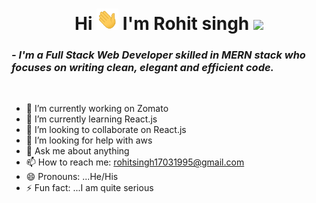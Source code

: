 
<!----------------------------------- Heading Section ------------------------------------>
<h1 align="center">
    Hi
    <img src="https://raw.githubusercontent.com/ABSphreak/ABSphreak/master/gifs/Hi.gif" width="35">
    I'm Rohit singh
    <img src="https://camo.githubusercontent.com/d3359cb00ab0b5ed8f2e1fe3fceb4fbaf3b614340f8c0db99c17b9f50b351770/68747470733a2f2f656d6f6a69732e736c61636b6d6f6a69732e636f6d2f656d6f6a69732f696d616765732f313533313834393433302f343234362f626c6f622d73756e676c61737365732e6769663f31353331383439343330" width="35">
</h1>



<!----------------------------------- About Section ------------------------------------>

<h3>
    <i>- I'm a Full Stack Web Developer skilled in MERN stack who focuses on writing clean, elegant and efficient code.</i>
</h3>

<br>


- 🔭 I’m currently working on Zomato 
- 🌱 I’m currently learning React.js
- 👯 I’m looking to collaborate on React.js
- 🤔 I’m looking for help with aws
- 💬 Ask me about anything
- 📫 How to reach me: rohitsingh17031995@gmail.com
- 😄 Pronouns: ...He/His
- ⚡ Fun fact: ...I am quite serious

